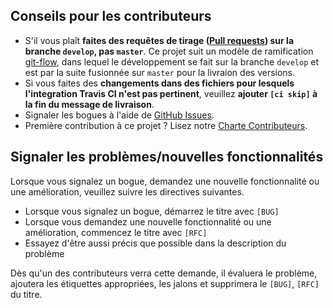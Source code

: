 Conseils pour les contributeurs
---------------------

* S'il vous plaît **faites des requêtes de tirage ([Pull requests]) sur la branche `develop`, pas `master`**. Ce projet suit
  un modèle de ramification [git-flow], dans lequel le développement se fait sur la branche `develop`
  et est par la suite fusionnée sur `master` pour la livraion des versions.
* Si vous faites des **changements dans des fichiers pour lesquels l'integration Travis CI n'est pas pertinent**,
  veuillez **ajouter `[ci skip]` à la fin du message de livraison**.
* Signaler les bogues à l'aide de [GitHub Issues].
* Première contribution à ce projet ? Lisez notre [Charte Contributeurs].

## Signaler les problèmes/nouvelles fonctionnalités

Lorsque vous signalez un bogue, demandez une nouvelle fonctionnalité ou une amélioration, veuillez suivre les directives suivantes.

* Lorsque vous signalez un bogue, démarrez le titre avec `[BUG]`
* Lorsque vous demandez une nouvelle fonctionnalité ou une amélioration, commencez le titre avec `[RFC]`
* Essayez d'être aussi précis que possible dans la description du problème

Dès qu'un des contributeurs verra cette demande, il évaluera le problème, ajoutera les étiquettes appropriées, les jalons et supprimera le `[BUG]`, `[RFC]` du titre.

[git-flow]: http://nvie.com/posts/a-successful-git-branching-model/
[GitHub Issues]: https://github.com/deild/photography-gear/issues
[Pull requests]: https://github.com/deild/photography-gear/pulls
[Charte Contributeurs]: https://github.com/deild/photography-gear/blob/master/CODE_OF_CONDUCT.md
